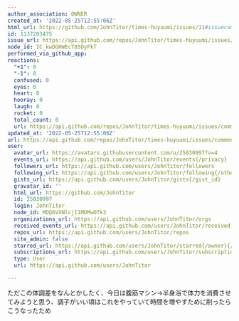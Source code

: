 ```yaml
---
author_association: OWNER
created_at: '2022-05-25T12:55:06Z'
html_url: https://github.com/JohnTitor/times-huyuumi/issues/11#issuecomment-1137203475
id: 1137203475
issue_url: https://api.github.com/repos/JohnTitor/times-huyuumi/issues/11
node_id: IC_kwDOHWEcT85DyFkT
performed_via_github_app: 
reactions:
  "+1": 0
  "-1": 0
  confused: 0
  eyes: 0
  heart: 0
  hooray: 0
  laugh: 0
  rocket: 0
  total_count: 0
  url: https://api.github.com/repos/JohnTitor/times-huyuumi/issues/comments/1137203475/reactions
updated_at: '2022-05-25T12:55:06Z'
url: https://api.github.com/repos/JohnTitor/times-huyuumi/issues/comments/1137203475
user:
  avatar_url: https://avatars.githubusercontent.com/u/25030997?v=4
  events_url: https://api.github.com/users/JohnTitor/events{/privacy}
  followers_url: https://api.github.com/users/JohnTitor/followers
  following_url: https://api.github.com/users/JohnTitor/following{/other_user}
  gists_url: https://api.github.com/users/JohnTitor/gists{/gist_id}
  gravatar_id: ''
  html_url: https://github.com/JohnTitor
  id: 25030997
  login: JohnTitor
  node_id: MDQ6VXNlcjI1MDMwOTk3
  organizations_url: https://api.github.com/users/JohnTitor/orgs
  received_events_url: https://api.github.com/users/JohnTitor/received_events
  repos_url: https://api.github.com/users/JohnTitor/repos
  site_admin: false
  starred_url: https://api.github.com/users/JohnTitor/starred{/owner}{/repo}
  subscriptions_url: https://api.github.com/users/JohnTitor/subscriptions
  type: User
  url: https://api.github.com/users/JohnTitor

---
```

ただこの体調差をなんとかしたく、今日は腹筋マシン→半身浴で体力を消費させてみようと思う、調子がいい頃はこれをやっていて時間を増やすために削ったらこうなったため
